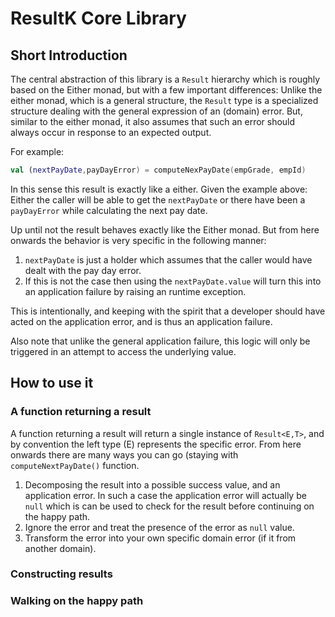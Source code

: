 # ResultK Core Library

## Short Introduction

The central abstraction of this library is a `Result` hierarchy which is roughly based on the Either monad, but with a few important differences: Unlike the either monad, which is a general structure, the `Result` type is a specialized structure dealing with the general expression of an (domain) error. But, similar to the either monad, it also assumes that such an error should always occur in response to an expected output.

For example:

```kotlin
val (nextPayDate,payDayError) = computeNexPayDate(empGrade, empId)
```

In this sense this result is exactly like a either. Given the example above: Either the caller will be able to get the `nextPayDate` or there have been a `payDayError` while calculating the next pay date.

Up until not the result behaves exactly like the Either monad. But from here onwards the behavior is very specific in the following manner:

1. `nextPayDate` is just a holder which assumes that the caller would have dealt with the pay day error.
2. If this is not the case then using the `nextPayDate.value` will turn this into an application failure by raising an runtime exception.

This is intentionally, and keeping with the spirit that a developer should have acted on the application error, and is thus an application failure.

Also note that unlike the general application failure, this logic will only  be triggered in an attempt to access the underlying value.

## How to use it

### A function returning a result

A function returning a result will return a single instance of `Result<E,T>`, and by convention the left type (E) represents the specific error. From here onwards there are many ways you can go (staying with `computeNextPayDate()` function.

1. Decomposing the result into a possible success value, and an application error. In such a case the application error will actually be `null` which is can be used to check for the result before continuing on the happy path.
2. Ignore the error and treat the presence of the error as `null` value.
3. Transform the error into your own specific domain error (if it from another domain).

### Constructing results

### Walking on the happy path
